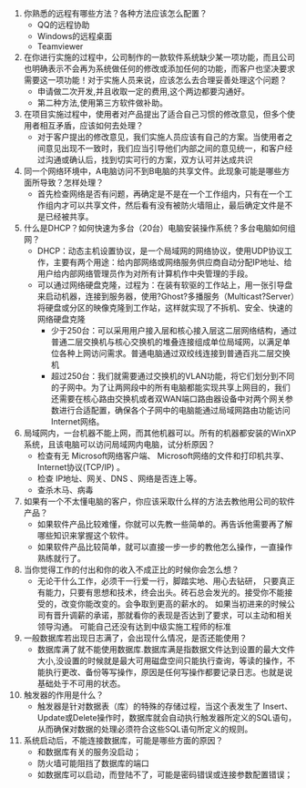 1. 你熟悉的远程有哪些方法？各种方法应该怎么配置？
    * QQ的远程协助
    * Windows的远程桌面
    * Teamviewer
2. 在你进行实施的过程中，公司制作的一款软件系统缺少某一项功能，而且公司也明确表示不会再为系统做任何的修改或添加任何的功能，而客户也坚决要求需要这一项功能！对于实施人员来说，应该怎么去合理妥善处理这个问题？
    * 申请做二次开发,并且收取一定的费用,这个两边都要沟通好。
    * 第二种方法,使用第三方软件做补助。
3. 在项目实施过程中，使用者对产品提出了适合自己习惯的修改意见，但多个使用者相互矛盾，应该如何去处理？
    * 对于客户提出的修改意见，我们实施人员应该有自己的方案。当使用者之间意见出现不一致时，我们应当引导他们内部之间的意见统一，和客户经过沟通或确认后，找到切实可行的方案，双方认可并达成共识
4. 同一个网络环境中，A电脑访问不到B电脑的共享文件。此现象可能是哪些方面所导致？怎样处理？
    * 首先检查网络是否有问题，再确定是不是在一个工作组内，只有在一个工作组内才可以共享文件，然后看有没有被防火墙阻止，最后确定文件是不是已经被共享。
5. 什么是DHCP？如何快速为多台（20台）电脑安装操作系统？多台电脑如何组网？
    * DHCP：动态主机设置协议，是一个局域网的网络协议，使用UDP协议工作，主要有两个用途：给内部网络或网络服务供应商自动分配IP地址、给用户给内部网络管理员作为对所有计算机作中央管理的手段。
    * 可以通过网络硬盘克隆，过程为：在装有软驱的工作站上，用一张引导盘来启动机器，连接到服务器，使用?Ghost?多播服务（Multicast?Server）将硬盘或分区的映像克隆到工作站，这样就实现了不拆机、安全、快速的网络硬盘克隆
        + 少于250台：可以采用用户接入层和核心接入层这二层网络结构，通过普通二层交换机与核心交换机的堆叠连接组成单位局域网，以满足单位各种上网访问需求。普通电脑通过双绞线连接到普通百兆二层交换机
        + 超过250台：我们就需要通过交换机的VLAN功能，将它们划分到不同的子网中。为了让两网段中的所有电脑都能实现共享上网目的，我们还需要在核心路由交换机或者双WAN端口路由器设备中对两个网关参数进行合适配置，确保各个子网中的电脑能通过局域网路由功能访问Internet网络。
6. 局域网内，一台机器不能上网，而其他机器可以。所有的机器都安装的WinXP系统，且该电脑可以访问局域网内电脑，试分析原因？
    * 检查有无 Microsoft网络客户端、 Microsoft网络的文件和打印机共享、 Internet协议(TCP/IP) 。
    * 检查 IP地址、网关、DNS 、网络是否连上等。 
    * 查杀木马、病毒
7. 如果有一个不太懂电脑的客户，你应该采取什么样的方法去教他用公司的软件产品？ 
    * 如果软件产品比较难懂，你就可以先教一些简单的。再告诉他需要再了解哪些知识来掌握这个软件。
    * 如果软件产品比较简单，就可以直接一步一步的教他怎么操作，一直操作熟练就行了。   
8. 当你觉得工作的付出和你的收入不成正比的时候你会怎么想？ 
    * 无论干什么工作，必须干一行爱一行，脚踏实地、用心去钻研， 只要真正有能力，只要有思想和技术，终会出头。砖石总会发光的。接受你不能接受的，改变你能改变的。会争取到更高的薪水的。  如果当初进来的时候公司有晋升调薪的承诺，那就看你的表现是否达到了要求，可以主动和相关领导沟通。
    可能自己还没有达到中级实施工程师的标准   
9. 一般数据库若出现日志满了，会出现什么情况，是否还能使用？
    * 数据库满了就不能使用数据库.数据库满是指数据文件达到设置的最大文件大小,没设置的时候就是最大可用磁盘空间只能执行查询，等读的操作，不能执行更改、备份等写操作，原因是任何写操作都要记录日志。也就是说基础处于不可用的状态。
10. 触发器的作用是什么？
    * 触发器是针对数据表（库）的特殊的存储过程，当这个表发生了 Insert、Update或Delete操作时，数据库就会自动执行触发器所定义的SQL语句，从而确保对数据的处理必须符合这些SQL语句所定义的规则。
11. 系统启动后，不能连接数据库，可能是哪些方面的原因？
    * 和数据库有关的服务没启动； 
    * 防火墙可能阻挡了数据库的端口
    * 如数据库可以启动，而登陆不了，可能是密码错误或连接参数配置错误；